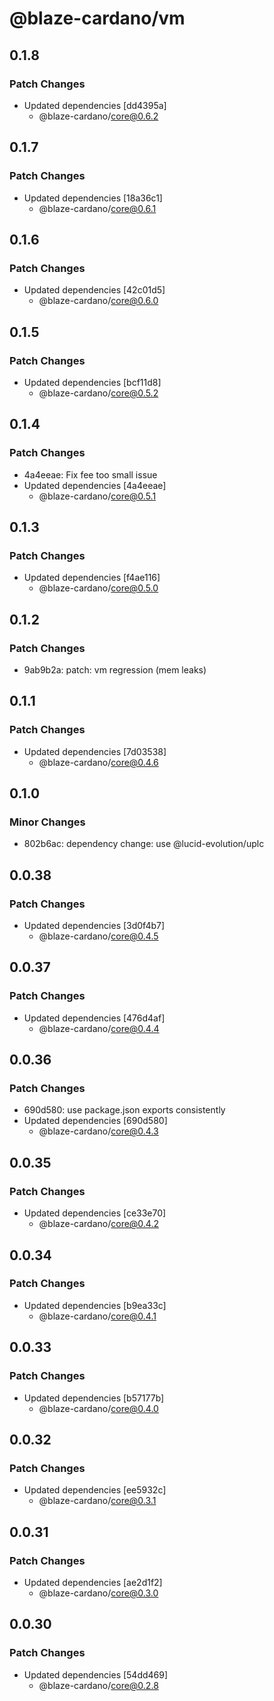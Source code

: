 # @blaze-cardano/vm

## 0.1.8

### Patch Changes

- Updated dependencies [dd4395a]
  - @blaze-cardano/core@0.6.2

## 0.1.7

### Patch Changes

- Updated dependencies [18a36c1]
  - @blaze-cardano/core@0.6.1

## 0.1.6

### Patch Changes

- Updated dependencies [42c01d5]
  - @blaze-cardano/core@0.6.0

## 0.1.5

### Patch Changes

- Updated dependencies [bcf11d8]
  - @blaze-cardano/core@0.5.2

## 0.1.4

### Patch Changes

- 4a4eeae: Fix fee too small issue
- Updated dependencies [4a4eeae]
  - @blaze-cardano/core@0.5.1

## 0.1.3

### Patch Changes

- Updated dependencies [f4ae116]
  - @blaze-cardano/core@0.5.0

## 0.1.2

### Patch Changes

- 9ab9b2a: patch: vm regression (mem leaks)

## 0.1.1

### Patch Changes

- Updated dependencies [7d03538]
  - @blaze-cardano/core@0.4.6

## 0.1.0

### Minor Changes

- 802b6ac: dependency change: use @lucid-evolution/uplc

## 0.0.38

### Patch Changes

- Updated dependencies [3d0f4b7]
  - @blaze-cardano/core@0.4.5

## 0.0.37

### Patch Changes

- Updated dependencies [476d4af]
  - @blaze-cardano/core@0.4.4

## 0.0.36

### Patch Changes

- 690d580: use package.json exports consistently
- Updated dependencies [690d580]
  - @blaze-cardano/core@0.4.3

## 0.0.35

### Patch Changes

- Updated dependencies [ce33e70]
  - @blaze-cardano/core@0.4.2

## 0.0.34

### Patch Changes

- Updated dependencies [b9ea33c]
  - @blaze-cardano/core@0.4.1

## 0.0.33

### Patch Changes

- Updated dependencies [b57177b]
  - @blaze-cardano/core@0.4.0

## 0.0.32

### Patch Changes

- Updated dependencies [ee5932c]
  - @blaze-cardano/core@0.3.1

## 0.0.31

### Patch Changes

- Updated dependencies [ae2d1f2]
  - @blaze-cardano/core@0.3.0

## 0.0.30

### Patch Changes

- Updated dependencies [54dd469]
  - @blaze-cardano/core@0.2.8
